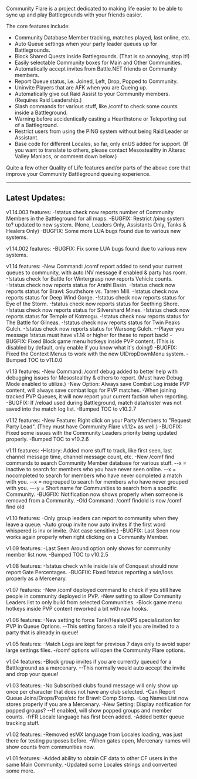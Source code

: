 Community Flare is a project dedicated to making life easier to be able to sync up and play Battlegrounds with your friends easier.

The core features include:

- Community Database Member tracking, matches played, last online, etc.
- Auto Queue settings when your party leader queues up for Battlegrounds.
- Block Shared Quests inside Battlegrounds. (That is so annoying, stop it!)
- Easily selectable Community boxes for Main and Other Communities.
- Automatically accept invites from Battle.NET friends or Community members.
- Report Queue status, i.e. Joined, Left, Drop, Popped to Community.
- Uninvite Players that are AFK when you are Queing up.
- Automatically give out Raid Assist to your Community members. (Requires Raid Leadership.)
- Slash commands for various stuff, like /comf to check some counts inside a Battleground.
- Warning before accidentically casting a Hearthstone or Teleporting out of a Battleground.
- Restrict users from using the PING system without being Raid Leader or Assistant.
- Base code for different Locales, so far, only enUS added for support. (If you want to translate to others, please contact Mesostealthy in Alterac Valley Maniacs, or comment down below.)

Quite a few other Quality of Life features and/or parts of the above core that improve your Community Battleground queuing experience.

-----------------------
Latest Updates:
-----------------------
v1.14.003 features:
-!status check now reports number of Community Members in the Battleground for all maps.
-BUGFIX: Restrict /ping system to? updated to new system. (None, Leaders Only, Assistants Only, Tanks & Healers Only)
-BUGFIX: Some more LUA bugs found due to various new systems.

v1.14.002 features:
-BUGFIX: Fix some LUA bugs found due to various new systems.

v1.14 features:
-New Command: /comf report added to send your current queues to community, with auto INV message if enabled & party has room.
-!status check for Battle for Wintergrasp now reports Vehicle counts.
-!status check now reports status for Arathi Basin.
-!status check now reports status for Brawl: Southshore vs. Tarren Mill.
-!status check now reports status for Deep Wind Gorge.
-!status check now reports status for Eye of the Storm.
-!status check now reports status for Seething Shore.
-!status check now reports status for Silvershard Mines.
-!status check now reports status for Temple of Kotmogu.
-!status check now reports status for The Battle for Gilneas.
-!status check now reports status for Twin Peaks Gulch.
-!status check now reports status for Warsong Gulch.
--Player you message !status must have v1.14 or higher for these to report back!
-BUGFIX: Fixed Block game menu hotkeys inside PVP content. (This is disabled by default, only enable if you know what it's doing!)
-BUGFIX: Fixed the Context Menus to work with the new UIDropDownMenu system.
-Bumped TOC to v11.0.0

v1.13 features:
-New Command: /comf debug added to better help with debugging issues for Mesostealthy & others to report. (Must have Debug Mode enabled to utilize.)
-New Option: Always save Combat Log inside PVP content, will always save combat logs for PVP matches.
-When joining tracked PVP Queues, it will now report your current faction when reporting.
-BUGFIX: If /reload used during Battleground, match data/roster was not saved into the match log list.
-Bumped TOC to v10.2.7

v1.12 features:
-New Feature: Right click on your Party Members to "Request Party Lead". (They must have Community Flare v1.12+ as well.)
-BUGFIX: Fixed some issues with the Community Leaders priority being updated properly.
-Bumped TOC to v10.2.6

v1.11 features:
-History: Added more stuff to track, like first seen, last channel message time, channel message count, etc.
-New /comf find <x> <y> commands to search Community Member database for various stuff.
--x = inactive to search for members who you have never seen online.
--x = nocompleted to search for members who have never completed a match with you.
--x = nogrouped to search for members who have never grouped with you.
---y = Short name for Communities to search from a specific Community.
-BUGFIX: Notification now shows properly when someone is removed from a Community.
-Old Command: /comf findold is now /comf find old

v1.10 features:
-Only group leaders can report to community when they leave a queue.
-Auto group invite now auto invites if the first word whispered is inv or invite. (Not case sensitive.)
-BUGFIX: Last Seen now works again properly when right clicking on a Community Member.

v1.09 features:
-Last Seen Around option only shows for community member list now.
-Bumped TOC to v10.2.5

v1.08 features:
-!status check while inside Isle of Conquest should now report Gate Percentages.
-BUGFIX: Fixed !status reporting a win/loss properly as a Mercenary.

v1.07 features:
-New /comf deployed command to check if you still have people in community deployed in PVP.
-New setting to allow Community Leaders list to only build from selected Communities.
-Block game menu hotkeys inside PVP content reworked a bit with raw hooks.

v1.06 features:
-New setting to force Tank/Healer/DPS specialization for PVP in Queue Options.
--This setting forces a role if you are invited to a party that is already in queue!

v1.05 features:
-Match Logs are kept for previous 7 days only to avoid super large settings files.
-/comf options will open the Community Flare options.

v1.04 features:
-Block group invites if you are currently queued for a Battleground as a mercenary.
--This normally would auto accept the invite and drop your queue!

v1.03 features:
-No Subscribed clubs found message will only show up once per character that does not have any club selected.
-Can Report Queue Joins/Drops/Pops/etc for Brawl: Comp Stomp.
-Log Names List now stores properly if you are a Mercenary.
-New Setting: Display notification for popped groups?
--If enabled, will show popped groups and member counts.
-frFR Locale language has first been added.
-Added better queue tracking stuff.

v1.02 features:
-Removed esMX language from Locales loading, was just there for testing purposes before.
-When gates open, Mercenary names will show counts from communities now.

v1.01 features:
-Added ability to obtain CF data to other CF users in the same Main Community.
-Updated some Locales strings and converted some more.
